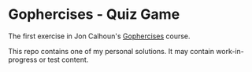 # Gophercises - Quiz Game

The first exercise in Jon Calhoun's [Gophercises](https://gophercises.com) course.

This repo contains one of my personal solutions. It may contain work-in-progress or test content.